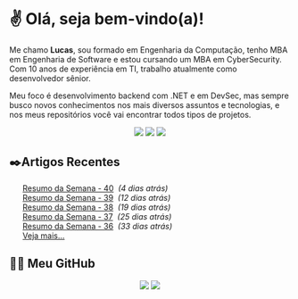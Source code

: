 # ✌ Olá, seja bem-vindo(a)!

Me chamo **Lucas**, sou formado em Engenharia da Computação, tenho MBA em Engenharia de Software e estou cursando um MBA em CyberSecurity.
Com 10 anos de experiência em TI, trabalho atualmente como desenvolvedor sênior.

Meu foco é desenvolvimento backend com .NET e em DevSec, mas sempre busco novos conhecimentos nos mais diversos assuntos e tecnologias, e nos meus repositórios você vai encontrar todos tipos de projetos.
</br><p align="center">
<a href="https://www.linkedin.com/in/lfrigodesouza/"><img src="https://img.shields.io/badge/-LinkedIn-0077B5?style=flat-square&logo=Linkedin&logoColor=white&link=https://www.linkedin.com/in/lfrigodesouza/"></a>
<a href="https://twitter.com/lfrigodesouza/"><img src="https://img.shields.io/badge/-Twitter-1DA1F2?style=flat-square&logo=twitter&logoColor=white&link=https://twitter.com/lfrigodesouza/"></a>
<a href="https://LFrigoDeSouza.NET/"><img src="https://img.shields.io/badge/-LFS.NET-9e9e9e?style=flat-square&logo=microsoft-edge&logoColor=white&link=https://LFrigoDeSouza.NET/"></a>
</p>

## ✒️Artigos Recentes
<ul>
<li style="list-style-type: none;"><a href="https://blog.lfrigodesouza.net/2021/12/21/resumo-da-semana/40/" target="_blank">Resumo da Semana - 40</a><i> &nbsp;(4 dias atrás)</i></li>
<li style="list-style-type: none;"><a href="https://blog.lfrigodesouza.net/2021/12/13/resumo-da-semana/39/" target="_blank">Resumo da Semana - 39</a><i> &nbsp;(12 dias atrás)</i></li>
<li style="list-style-type: none;"><a href="https://blog.lfrigodesouza.net/2021/12/06/resumo-da-semana/38/" target="_blank">Resumo da Semana - 38</a><i> &nbsp;(19 dias atrás)</i></li>
<li style="list-style-type: none;"><a href="https://blog.lfrigodesouza.net/2021/11/30/resumo-da-semana/37/" target="_blank">Resumo da Semana - 37</a><i> &nbsp;(25 dias atrás)</i></li>
<li style="list-style-type: none;"><a href="https://blog.lfrigodesouza.net/2021/11/22/resumo-da-semana/36/" target="_blank">Resumo da Semana - 36</a><i> &nbsp;(33 dias atrás)</i></li>

<li style="list-style-type: none;"><a href="https://blog.lfrigodesouza.net" target="_blank">Veja mais...</a></li>
</ul>

## 👨‍💻 Meu GitHub
<p align="center">
<img src="https://github-readme-stats.vercel.app/api/top-langs/?username=lfrigodesouza&layout=compact&theme=dark"/>
<img src="https://github-readme-stats.vercel.app/api?username=lfrigodesouza&show_icons=true&theme=dark">
</p>
